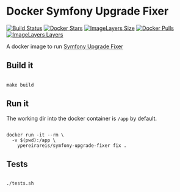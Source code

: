 # Docker Symfony Upgrade Fixer

[![Build Status](https://travis-ci.org/ypereirareis/docker-symfony-upgrade-fixer.svg?branch=master)](https://travis-ci.org/ypereirareis/docker-symfony-upgrade-fixer)
[![Docker Stars](https://img.shields.io/docker/stars/ypereirareis/symfony-upgrade-fixer.svg)]()
[![ImageLayers Size](https://img.shields.io/imagelayers/image-size/ypereirareis/symfony-upgrade-fixer/latest.svg)]()
[![Docker Pulls](https://img.shields.io/docker/pulls/ypereirareis/symfony-upgrade-fixer.svg)]()
[![ImageLayers Layers](https://img.shields.io/imagelayers/layers/ypereirareis/symfony-upgrade-fixer/latest.svg)]()

A docker image to run [Symfony Upgrade Fixer](https://github.com/umpirsky/Symfony-Upgrade-Fixer)

## Build it

```shell

make build

```

## Run it

The working dir into the docker container is `/app` by default.

```shell

docker run -it --rm \
  -v $(pwd):/app \
    ypereirareis/symfony-upgrade-fixer fix .

```

## Tests

```shell

./tests.sh

```
